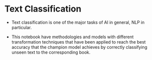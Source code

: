 # Text Classification

   - Text classification is one of the major tasks of AI in general, NLP in particular. 
   
   - This notebook have methodologies and models with different transformation techniques that have been applied to reach the best accuracy that the champion model achieves by correctly classifying unseen text to the corresponding book.
